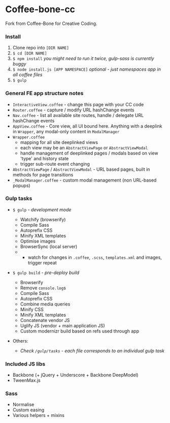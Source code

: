 # Coffee-bone-cc

Fork from Coffee-Bone for Creative Coding.

### Install

1. Clone repo into `[DIR NAME]`
2. `$ cd [DIR NAME]`
3. `$ npm install` *you might need to run it twice, gulp-sass is currently buggy*
4. `$ node install.js [APP NAMESPACE]` *optional - just namespaces app in all coffee files*
5. `$ gulp`

### General FE app structure notes

* `InteractiveView.coffee` - change this page with your CC code
* `Router.coffee` - capture / modify URL hashChange events
* `Nav.coffee` - list all available site routes, handle / delegate URL hashChange events
* `AppView.coffee` - Core view, all UI bound here. Anything with a deeplink in `Wrapper`, any modal-only content in `ModalManager`
* `Wrapper.coffee`
    * mapping for all site deeplinked views
    * each view may be an `AbstractViewPage` or `AbstractViewModal`
    * handle management of deeplinked pages / modals based on view 'type' and history state
    * trigger sub-route event changing
* `AbstractViewPage` / `AbstractViewModal` - URL based pages, built in methods for page transitions
* `_ModalManager.coffee` - custom modal management (non URL-based popups)

### Gulp tasks

* `$ gulp` - *development mode*
    * Watchify (browserify)
    * Compile Sass
    * Autoprefix CSS
    * Minify XML templates
    * Optimise images
    * BrowserSync (local server)
    * + watch for changes in `.coffee`, `.scss`, `templates.xml` and images, trigger repeat

* `$ gulp build` - *pre-deploy build*
    * Browserify
    * Remove `console.log`s
    * Compile Sass
    * Autoprefix CSS
    * Combine media queries
    * Minify CSS
    * Minify XML templates
    * Concatenate vendor JS
    * Uglify JS (vendor + main application JS)
    * Custom modernizr build based on refs used through app

* Others:
    * *Check `/gulp/tasks` - each file corresponds to an individual gulp task*

### Included JS libs

* Backbone (+ jQuery + Underscore + Backbone DeepModel)
* TweenMax.js

### Sass

* Normalise
* Custom easing
* Various helpers + mixins
